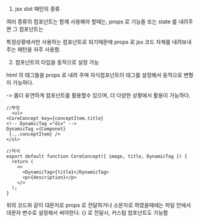 1. jsx slot 패턴의 종류

여러 종류의 컴포넌트는 함께 사용해야 할때는, props 로 기능들 또는 state 를 내려주면 그 컴포넌트는

특정상황에서만 사용하는 컴포넌트로 되기때문에 props 로 jsx 코드 자체를 내려보내 주는 패턴을 자주 사용함.

2. 컴포넌트의 타입을 동적으로 설정 가능

html 의 태그들을 props 로 내려 주며 자식컴포넌트이 태그를 설정해서 동적으로 변형이 가능하다.

-> 좀더 유연하게 컴포넌트를 활용할수 있으며, 더 다양한 상황에서 활용이 가능하다.

```
//부모
  <ul>
<CoreConcept key={conceptItem.title}
<!-- DynamicTag ="div" -->
DynamicTag ={Componet}
 {...conceptItem} />
</ul>

//자식
export default function CoreConcept({ image, title, DynamicTag }) {
  return (
    <>
      <DynamicTag>{title}</DynamicTag>
      <p>{description}</p>
    </>
  );
}
```

위의 코드와 같이 대문자로 props 로 전달하거나 소문자로 하였을때에는 파일 안에서 대문자 변수로 설정해서 써야한다.
{} 로 전달시, 커스텀 컴포넌트도 가능함
